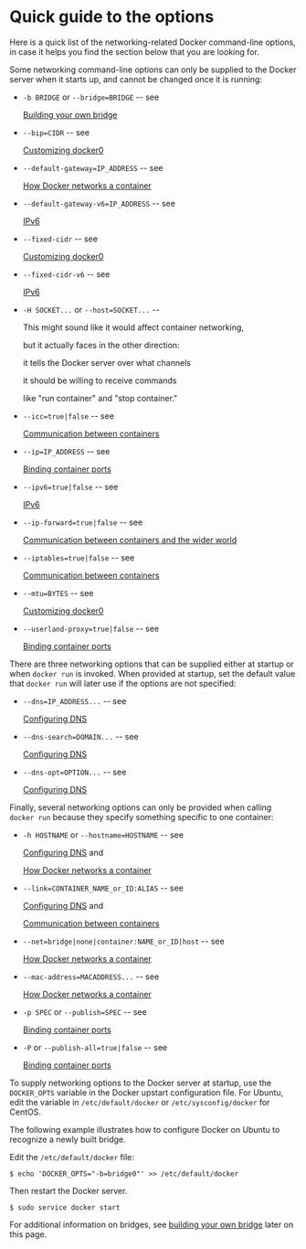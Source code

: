 # Quick guide to the options
Here is a quick list of the networking-related Docker command-line options, in case it helps you find the section below that you are looking for.

Some networking command-line options can only be supplied to the Docker server when it starts up, and cannot be changed once it is running:
- `-b BRIDGE` or `--bridge=BRIDGE` -- see

  [Building your own bridge](#bridge-building)

- `--bip=CIDR` -- see

  [Customizing docker0](#docker0)

- `--default-gateway=IP_ADDRESS` -- see

  [How Docker networks a container](#container-networking)

- `--default-gateway-v6=IP_ADDRESS` -- see

  [IPv6](#ipv6)

- `--fixed-cidr` -- see

  [Customizing docker0](#docker0)

- `--fixed-cidr-v6` -- see

  [IPv6](#ipv6)

- `-H SOCKET...` or `--host=SOCKET...` --

  This might sound like it would affect container networking,

  but it actually faces in the other direction:

  it tells the Docker server over what channels

  it should be willing to receive commands

  like "run container" and "stop container."

- `--icc=true|false` -- see

  [Communication between containers](#between-containers)

- `--ip=IP_ADDRESS` -- see

  [Binding container ports](#binding-ports)

- `--ipv6=true|false` -- see

  [IPv6](#ipv6)

- `--ip-forward=true|false` -- see

  [Communication between containers and the wider world](#the-world)

- `--iptables=true|false` -- see

  [Communication between containers](#between-containers)

- `--mtu=BYTES` -- see

  [Customizing docker0](#docker0)

- `--userland-proxy=true|false` -- see

  [Binding container ports](#binding-ports)

There are three networking options that can be supplied either at startup or when `docker run` is invoked.  When provided at startup, set the default value that `docker run` will later use if the options are not specified:
- `--dns=IP_ADDRESS...` -- see

  [Configuring DNS](#dns)

- `--dns-search=DOMAIN...` -- see

  [Configuring DNS](#dns)

- `--dns-opt=OPTION...` -- see

  [Configuring DNS](#dns)

Finally, several networking options can only be provided when calling `docker run` because they specify something specific to one container:
- `-h HOSTNAME` or `--hostname=HOSTNAME` -- see

  [Configuring DNS](#dns) and

  [How Docker networks a container](#container-networking)

- `--link=CONTAINER_NAME_or_ID:ALIAS` -- see

  [Configuring DNS](#dns) and

  [Communication between containers](#between-containers)

- `--net=bridge|none|container:NAME_or_ID|host` -- see

  [How Docker networks a container](#container-networking)

- `--mac-address=MACADDRESS...` -- see

  [How Docker networks a container](#container-networking)

- `-p SPEC` or `--publish=SPEC` -- see

  [Binding container ports](#binding-ports)

- `-P` or `--publish-all=true|false` -- see

  [Binding container ports](#binding-ports)

To supply networking options to the Docker server at startup, use the `DOCKER_OPTS` variable in the Docker upstart configuration file. For Ubuntu, edit the variable in `/etc/default/docker` or `/etc/sysconfig/docker` for CentOS.

The following example illustrates how to configure Docker on Ubuntu to recognize a newly built bridge.

Edit the `/etc/default/docker` file:

```
$ echo 'DOCKER_OPTS="-b=bridge0"' >> /etc/default/docker
```

Then restart the Docker server.

```
$ sudo service docker start
```

For additional information on bridges, see [building your own bridge](#building-your-own-bridge) later on this page.

